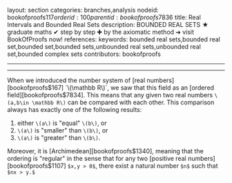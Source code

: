 layout: section
categories: branches,analysis
nodeid: bookofproofs$117
orderid: 100
parentid: bookofproofs$7836
title: Real Intervals and Bounded Real Sets
description: BOUNDED REAL SETS ★ graduate maths ✔ step by step ✚ by the axiomatic method ➜ visit BookOfProofs now!
references: 
keywords: bounded real sets,bounded real set,bounded set,bounded sets,unbounded real sets,unbounded  real set,bounded complex sets
contributors: bookofproofs

---


---

When we introduced the number system of [real numbers][bookofproofs$167] `\(\mathbb R\)`, we saw that this field as an [ordered field][bookofproofs$7834]. This means that any given two real numbers `\(a,b\in \mathbb R\)` can be compared with each other. This comparison always has exactly one of the following results:

1. either `\(a\)` is "equal" `\(b\)`, or
1. `\(a\)` is "smaller" than `\(b\)`, or
1. `\(a\)` is "greater" than `\(b\)`.

Moreover, it is [Archimedean][bookofproofs$1340], meaning that the ordering is "regular" in the sense that for any two [positive real numbers][bookofproofs$1107] `$x,y > 0$`, there exist a natural number `$n$` such that `$nx > y.$`
